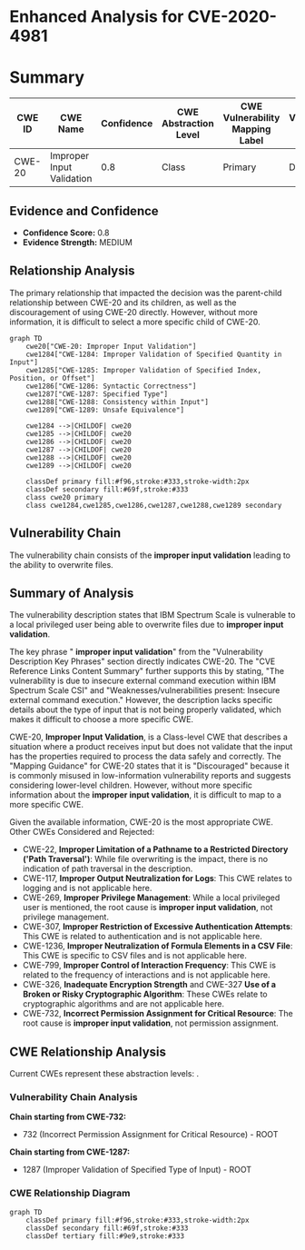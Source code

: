# Enhanced Analysis for CVE-2020-4981

# Summary
| CWE ID | CWE Name | Confidence | CWE Abstraction Level | CWE Vulnerability Mapping Label | CWE-Vulnerability Mapping Notes |
|---|---|---|---|---|---|
| CWE-20 | Improper Input Validation | 0.8 | Class | Primary | Discouraged |

## Evidence and Confidence

*   **Confidence Score:** 0.8
*   **Evidence Strength:** MEDIUM

## Relationship Analysis
The primary relationship that impacted the decision was the parent-child relationship between CWE-20 and its children, as well as the discouragement of using CWE-20 directly. However, without more information, it is difficult to select a more specific child of CWE-20.

```mermaid
graph TD
    cwe20["CWE-20: Improper Input Validation"]
    cwe1284["CWE-1284: Improper Validation of Specified Quantity in Input"]
    cwe1285["CWE-1285: Improper Validation of Specified Index, Position, or Offset"]
    cwe1286["CWE-1286: Syntactic Correctness"]
    cwe1287["CWE-1287: Specified Type"]
    cwe1288["CWE-1288: Consistency within Input"]
    cwe1289["CWE-1289: Unsafe Equivalence"]
    
    cwe1284 -->|CHILDOF| cwe20
    cwe1285 -->|CHILDOF| cwe20
    cwe1286 -->|CHILDOF| cwe20
    cwe1287 -->|CHILDOF| cwe20
    cwe1288 -->|CHILDOF| cwe20
    cwe1289 -->|CHILDOF| cwe20
    
    classDef primary fill:#f96,stroke:#333,stroke-width:2px
    classDef secondary fill:#69f,stroke:#333
    class cwe20 primary
    class cwe1284,cwe1285,cwe1286,cwe1287,cwe1288,cwe1289 secondary
```

## Vulnerability Chain
The vulnerability chain consists of the **improper input validation** leading to the ability to overwrite files.

## Summary of Analysis
The vulnerability description states that IBM Spectrum Scale is vulnerable to a local privileged user being able to overwrite files due to **improper input validation**.

The key phrase " **improper input validation**" from the "Vulnerability Description Key Phrases" section directly indicates CWE-20. The "CVE Reference Links Content Summary" further supports this by stating, "The vulnerability is due to insecure external command execution within IBM Spectrum Scale CSI" and "Weaknesses/vulnerabilities present: Insecure external command execution." However, the description lacks specific details about the type of input that is not being properly validated, which makes it difficult to choose a more specific CWE.

CWE-20, **Improper Input Validation**, is a Class-level CWE that describes a situation where a product receives input but does not validate that the input has the properties required to process the data safely and correctly. The "Mapping Guidance" for CWE-20 states that it is "Discouraged" because it is commonly misused in low-information vulnerability reports and suggests considering lower-level children. However, without more specific information about the **improper input validation**, it is difficult to map to a more specific CWE.

Given the available information, CWE-20 is the most appropriate CWE.
Other CWEs Considered and Rejected:
*   CWE-22, **Improper Limitation of a Pathname to a Restricted Directory ('Path Traversal')**: While file overwriting is the impact, there is no indication of path traversal in the description.
*   CWE-117, **Improper Output Neutralization for Logs**: This CWE relates to logging and is not applicable here.
*   CWE-269, **Improper Privilege Management**: While a local privileged user is mentioned, the root cause is **improper input validation**, not privilege management.
*   CWE-307, **Improper Restriction of Excessive Authentication Attempts**: This CWE is related to authentication and is not applicable here.
*   CWE-1236, **Improper Neutralization of Formula Elements in a CSV File**: This CWE is specific to CSV files and is not applicable here.
*   CWE-799, **Improper Control of Interaction Frequency**: This CWE is related to the frequency of interactions and is not applicable here.
*   CWE-326, **Inadequate Encryption Strength** and CWE-327 **Use of a Broken or Risky Cryptographic Algorithm**: These CWEs relate to cryptographic algorithms and are not applicable here.
*   CWE-732, **Incorrect Permission Assignment for Critical Resource**: The root cause is **improper input validation**, not permission assignment.


## CWE Relationship Analysis

Current CWEs represent these abstraction levels: .


### Vulnerability Chain Analysis

**Chain starting from CWE-732:**
- 732 (Incorrect Permission Assignment for Critical Resource) - ROOT


**Chain starting from CWE-1287:**
- 1287 (Improper Validation of Specified Type of Input) - ROOT



### CWE Relationship Diagram

```mermaid
graph TD
    classDef primary fill:#f96,stroke:#333,stroke-width:2px
    classDef secondary fill:#69f,stroke:#333
    classDef tertiary fill:#9e9,stroke:#333
```